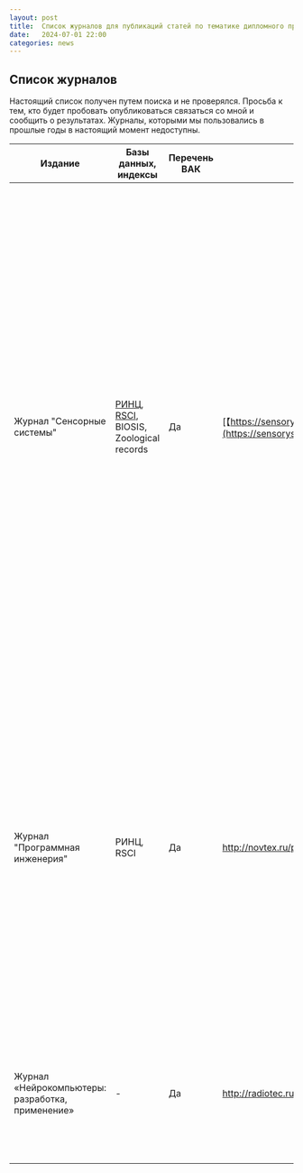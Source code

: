 ```yaml
---
layout: post
title:  Список журналов для публикаций статей по тематике дипломного проектирования.
date:   2024-07-01 22:00
categories: news
---
```


## Список журналов

Настоящий список получен путем поиска и не проверялся. 
Просьба к тем, кто будет пробовать опубликоваться связаться со мной и сообщить о результатах. Журналы, которыми мы пользовались в прошлые годы в настоящий момент недоступны.

|Издание                          |Базы данных, индексы                              |Перечень ВАК| Ссылка                                                                   |Описание|
|---------------------------------|--------------------------------------------------|-|--------------------------------------------------------------------------|-|
|Журнал "Сенсорные системы"       | [РИНЦ](https://elibrary.ru/title_about.asp?id=8212), [RSCI](https://elibrary.ru/projects/rsci/rsci.pdf), BIOSIS, Zoological records |Да|[【https://sensorysystems.ru】](https://sensorysystems.ru/ru.html)     |Журнал “Сенсорные системы” публикует оригинальные статьи, обзоры, краткие сообщения, рецензии на новые книги, информацию о конференциях. Назначение журнала – освещать физические, физиологические, морфологические и информационные аспекты структуры и функции биологических и технических сенсорных систем, принципы представления и переработки информации из окружающего мира и реконструкции его содержания, алгоритмы работы систем автоматического анализа сенсорной информации для управления аппаратами, заменяющими человека в разных сферах деятельности.| 
|Журнал "Программная инженерия"|РИНЦ, RSCI|Да|http://novtex.ru/prin/rus/index.html|В журнале освещаются состояние и тенденции развития основных направлений индустрии программного обеспечения, связанных с проектированием, конструированием, архитектурой, обеспечением качества и сопровождением жизненного цикла программного обеспечения, а также рассматриваются достижения в области создания и эксплуатации прикладных программно-информационных систем во всех областях человеческой деятельности.|
|Журнал «Нейрокомпьютеры: разработка, применение»|-|Да|http://radiotec.ru/ru/journal/Neurocomputers|Научно-технический журнал ориентирован на освещение вопросов разработки и применения перспективных интеллектуальных систем и технологий.|


